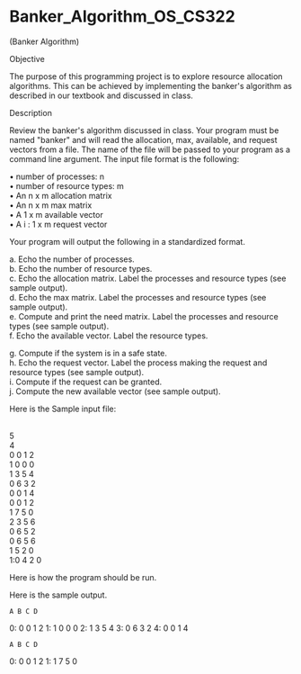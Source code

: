 # Banker_Algorithm_OS_CS322


(Banker Algorithm)<br />

Objective<br />

The purpose of this programming project is to explore resource allocation<br />
algorithms. This can be achieved by implementing the banker's algorithm as described in our textbook and discussed in class.<br />

Description<br />

Review the banker's algorithm discussed in class. Your program must be named "banker" and will read the allocation, max, available, and request vectors from a file. The name of the file will be passed to your program as a command line argument. The input file format is the following:<br />

•	number of processes: n<br />
•	number of resource types: m<br />
•	An n x m allocation matrix<br />
•	An n x m max matrix<br />
•	A 1 x m available vector<br />
•	A i : 1 x m request vector<br />

Your program will output the following in a standardized format.<br />

a.	Echo the number of processes.<br />
b.	Echo the number of resource types.<br />
c.	Echo the allocation matrix. Label the processes and resource types (see sample output).<br />
d.	Echo the max matrix. Label the processes and resource types (see sample output).<br />
e.	Compute and print the need matrix. Label the processes and resource types (see sample output).<br />
f.	Echo the available vector. Label the resource types.<br />
 
g.	Compute if the system is in a safe state.<br />
h.	Echo the request vector. Label the process making the request and resource types (see sample output).<br />
i.	Compute if the request can be granted.<br />
j.	Compute the new available vector (see sample output).<br />

Here is the Sample input file:<br /><br />

5	<br />
4	<br />
0	0	1	2<br />
1	0	0	0<br />
1	3	5	4<br />
0	6	3	2<br />
0	0	1	4<br />
0	0	1	2<br />
1	7	5	0<br />
2	3	5	6<br />
0	6	5	2<br />
0	6	5	6<br />
1	5	2	0<br />
1:0	4	2	0<br />


Here is how the program should be run.

Here is the sample output.






	A B	C D
0:	0 0	1 2
1:	1 0	0 0
2:	1 3	5 4
3:	0 6	3 2
4:	0 0	1 4


	A B	C D
0:	0 0	1 2
1:	1 7	5 0
